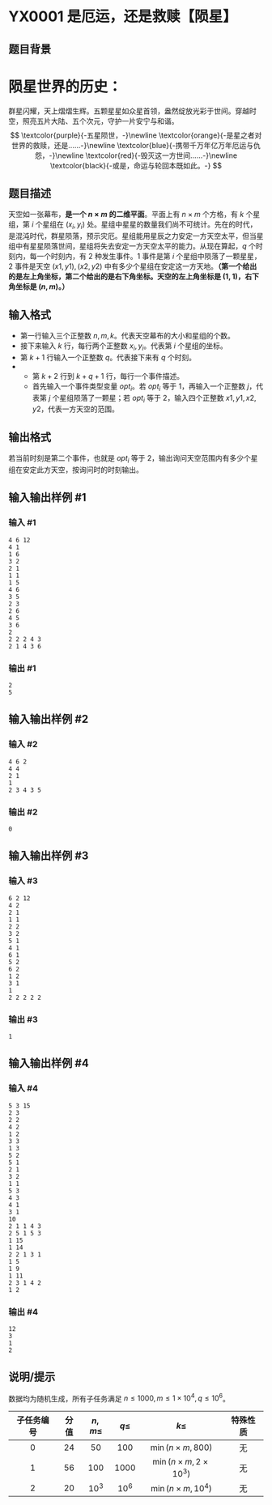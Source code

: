 # YX0001 是厄运，还是救赎【陨星】

## 题目背景

# 陨星世界的历史：

群星闪耀，天上熠熠生辉。五颗星星如众星首领，盎然绽放光彩于世间。穿越时空，照亮五片大陆、五个次元，守护一片安宁与和谐。
$$
\textcolor{purple}{-五星陨世，-}\newline
\textcolor{orange}{-是星之者对世界的救赎，还是……-}\newline
\textcolor{blue}{-携带千万年亿万年厄运与仇怨，-}\newline
\textcolor{red}{-毁灭这一方世间……-}\newline
\textcolor{black}{-或是，命运与轮回本既如此。-}
$$

## 题目描述

天空如一张幕布，**是一个 $n \times m$ 的二维平面**。平面上有 $n \times m$ 个方格，有 $k$ 个星组，第 $i$ 个星组在 $(x_i,y_i)$ 处。星组中星星的数量我们尚不可统计。先在的时代，是混沌时代，群星陨落，预示灾厄。星组能用星辰之力安定一方天空太平，但当星组中有星星陨落世间，星组将失去安定一方天空太平的能力。从现在算起，$q$ 个时刻内，每一个时刻内，有 2 种发生事件。1 事件是第 $i$ 个星组中陨落了一颗星星，2 事件是天空 $(x1,y1),(x2,y2)$ 中有多少个星组在安定这一方天地。**（第一个给出的是左上角坐标，第二个给出的是右下角坐标。天空的左上角坐标是 $(1,1)$，右下角坐标是 $(n,m)$。）**

## 输入格式

- 第一行输入三个正整数 $n,m,k$。代表天空幕布的大小和星组的个数。
- 接下来输入 $k$ 行，每行两个正整数 $x_i,y_i$。代表第 $i$ 个星组的坐标。
- 第 $k + 1$ 行输入一个正整数 $q$。代表接下来有 $q$ 个时刻。
- - 第 $k + 2$ 行到 $k + q + 1$ 行，每行一个事件描述。
  - 首先输入一个事件类型变量 $opt_i$。若 $opt_i$ 等于 $1$，再输入一个正整数 $j$，代表第 $j$ 个星组陨落了一颗星；若 $opt_i$ 等于 $2$，输入四个正整数 $x1, y1, x2, y2$，代表一方天空的范围。

## 输出格式

若当前时刻是第二个事件，也就是 $opt_i$ 等于 $2$，输出询问天空范围内有多少个星组在安定此方天空，按询问时的时刻输出。

## 输入输出样例 #1

### 输入 #1

```
4 6 12
4 1
1 6
3 2
2 1
1 1
1 5
4 6
3 5
2 3
2 6
4 5
3 6
2
2 2 2 4 3
2 1 4 3 6
```

### 输出 #1

```
2
5
```

## 输入输出样例 #2

### 输入 #2

```
4 6 2
4 4
2 1
1
2 3 4 3 5
```

### 输出 #2

```
0
```

## 输入输出样例 #3

### 输入 #3

```
6 2 12
4 2
2 1
1 1
2 2
3 2
5 1
4 1
6 1
5 2
6 2
1 2
3 1
1
2 2 2 2 2
```

### 输出 #3

```
1
```

## 输入输出样例 #4

### 输入 #4

```
5 3 15
2 3
2 2
4 2
1 2
3 3
1 3
5 2
5 1
2 1
3 2
1 1
5 3
4 3
4 1
3 1
10
2 1 1 4 3
2 5 1 5 3
1 15
1 14
2 2 1 3 1
1 5
1 9
1 11
2 3 1 4 2
1 2
```

### 输出 #4

```
12
3
1
2
```

## 说明/提示

数据均为随机生成，所有子任务满足 $n \le 1000,m \le 1 \times 10^4,q \le 10^6$。

| 子任务编号 | 分值 |$n,m\le$ | $q\le$ | $k \le$ | 特殊性质 |
| :----------: | :----------: | :----------: | :----------: | :----------: | :----------: |
| $0$ | $24$ |$50$ | $100$ | $\min(n \times m, 800)$ | 无 |
| $1$ | $56$ |$100$ | $1000$ | $\min(n \times m, 2 \times 10^3)$ | 无 |
| $2$ | $20$ |$10^3$ | $10^6$ | $\min(n \times m, 10^4)$ | 无 |

